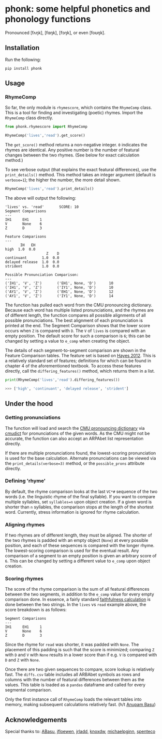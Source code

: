 # phonk: some helpful phonetics and phonology functions

Pronounced [fʌŋk], [fɑŋk], [fɔŋk], or even [foʊŋk].

## Installation

Run the following:

```
pip install phonk
```

## Usage

### RhymeComp

So far, the only module is `rhymescore`, which contains the `RhymeComp` class. This is a tool for finding and investigating (poetic) rhymes. Import the `RhymeComp` class directly.

```python
from phonk.rhymescore import RhymeComp

RhymeComp('lives','read').get_score()
```

The `get_score()` method returns a non-negative integer. `0` indicates the rhymes are identical. Any positive number is the number of featural changes between the two rhymes. (See below for exact calculation method.)

To see verbose output (that explains the exact featural differences), use the `print_details()` method. This method takes an integer argument (default is `verbose=1`); the higher the number, the more detail shown.

```python
RhymeComp('lives','read').print_details()
```

The above will output the following:

```
'lives' vs. 'read'       SCORE: 10
Segment Comparisons
---
IH1     EH1     1
V       None    6
Z       D       3

Feature Comparisons
---
       IH   EH
high  1.0  0.0
                   Z    D
continuant       1.0  0.0
delayed release  1.0  0.0
strident         1.0  0.0

Possible Pronunciation Comparison:
---
('IH1', 'V', 'Z')       ('EH1', None, 'D')      10
('IH1', 'V', 'Z')       ('IY1', None, 'D')      10
('AY1', 'V', 'Z')       ('EH1', None, 'D')      12
('AY1', 'V', 'Z')       ('IY1', None, 'D')      14
```

The function has pulled each word from the CMU pronouncing dictionary. Because each word has multiple listed pronunciations, and the rhymes are of different length, the function compares all possible alignments of all possible pronunciations. The best alignment of each pronunciation is printed at the end. The Segment Comparison shows that the lower score occurs when `Z` is compared with `D`. The `V` of `lives` is compared with an empty position. The default score for such a comparison is `6`; this can be changed by setting a value to `e_comp` when creating the object.

The details of each segment-to-segment comparison are shown in the Feature Comparison tables. The feature set is based on [Hayes 2012](https://linguistics.ucla.edu/people/hayes/IP/#features). This is a relatively standard set of features; definitions for which can be found in chapter 4 of the aforementioned textbook. To access these features directly, call the `differing_features()` method, which returns them in a list. 

```python
print(RhymeComp('lives','read').differing_features())

>>> ['high', 'continuant', 'delayed release', 'strident']
```

## Under the hood

### Getting pronunciations

The function will load and search the [CMU pronouncing dictionary](http://www.speech.cs.cmu.edu/cgi-bin/cmudict) via [cmudict](https://pypi.org/project/cmudict/) for pronunciations of the given words. As the CMU might not be accurate, the function can also accept an ARPAbet list representation directly.

If there are multiple pronunciations found, the lowest-scoring pronunciation is used for the base calculation. Alternate pronunciations can be viewed via the `print_details(verbose=3)` method, or the `possible_prons` attribute directly. 

### Defining 'rhyme'

By default, the rhyme comparison looks at the last `VC*#` sequence of the two words (i.e. the linguistic rhyme of the final syllable). If you want to compare multiple syllables, set `syllables=n` upon object creation. If a given word is shorter than `n` syllables, the comparison stops at the length of the shortest word. Currently, stress information is ignored for rhyme calculation.

### Aligning rhymes

If two rhymes are of different length, they must be aligned. The shorter of the two rhymes is padded with an empty object (`None`) at every possible position, and each of these sequences is compared with the longer rhyme. The lowest-scoring comparison is used for the eventual result. Any comparison of a segment to an empty position is given an arbitrary score of `6`. This can be changed by setting a different value to `e_comp` upon object creation. 

### Scoring rhymes

The score of the rhyme comparison is the sum of all featural differences between the two segments, in addition to the `e_comp` value for every empty comparison done. In essence, a fairly standard [faithfulness calculation](https://en.wikipedia.org/wiki/Optimality_Theory#Faithfulness_constraints) is done between the two strings. In the `lives` vs `read` example above, the score breakdown is as follows:

```
Segment Comparisons
---
IH1     EH1     1
V       None    6
Z       D       3
```

Since the rhyme for `read` was shorter, it was padded with `None`. The placement of this padding is such that the score is minimized; comparing `Z` with `D` and `V` with `None` results in a lower score than if e.g. `V` is compared with `D` and `Z` with `None`. 

Once there are two given sequences to compare, score lookup is relatively fast. The `diffs.csv` table includes all ARBAbet symbols as rows and columns with the number of featural differences between them as the values. This table is loaded as a `pandas` dataframe and called for every segmental comparison. 

Only the first instance call of `RhymeComp` loads the relevant tables into memory, making subsequent calculations relatively fast. (h/t [Anupam Basu](https://github.com/ABasu))

## Acknowledgements

Special thanks to: [ABasu](https://github.com/ABasu), [jfloewen](https://github.com/jfloewen), [jrladd](https://github.com/jrladd), [knoxdw](https://github.com/knoxdw), [michaelpginn](https://github.com/michaelpginn), [spenteco](https://github.com/spenteco)